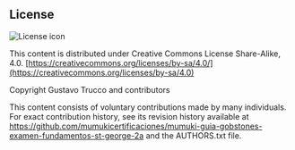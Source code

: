 ## License
![License icon](https://licensebuttons.net/l/by-sa/3.0/88x31.png)

This content is distributed under Creative Commons License Share-Alike, 4.0. [https://creativecommons.org/licenses/by-sa/4.0/](https://creativecommons.org/licenses/by-sa/4.0)

Copyright Gustavo Trucco and contributors

This content consists of voluntary contributions made by many
individuals. For exact contribution history, see its revision history
available at https://github.com/mumukicertificaciones/mumuki-guia-gobstones-examen-fundamentos-st-george-2a and the AUTHORS.txt file.

